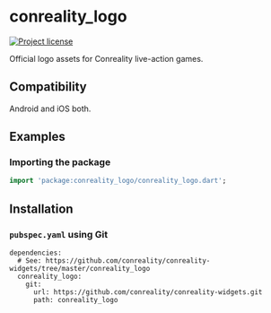 conreality_logo
===============

[![Project license](https://img.shields.io/badge/license-Public%20Domain-blue.svg)](https://unlicense.org)

Official logo assets for Conreality live-action games.

Compatibility
-------------

Android and iOS both.

Examples
--------

### Importing the package

```dart
import 'package:conreality_logo/conreality_logo.dart';
```

Installation
------------

### `pubspec.yaml` using Git

    dependencies:
      # See: https://github.com/conreality/conreality-widgets/tree/master/conreality_logo
      conreality_logo:
        git:
          url: https://github.com/conreality/conreality-widgets.git
          path: conreality_logo
